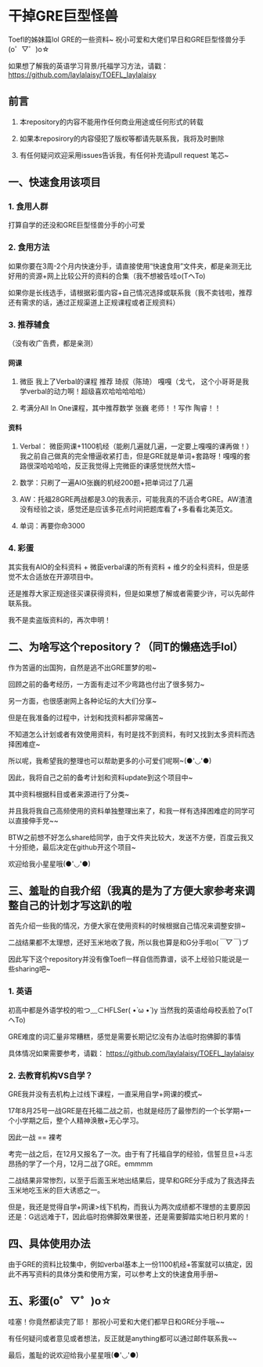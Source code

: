  # 干掉GRE巨型怪兽
Toefl的姊妹篇lol GRE的一些资料~ 祝小可爱和大佬们早日和GRE巨型怪兽分手(o゜▽゜)o☆

如果想了解我的英语学习背景/托福学习方法，请戳： https://github.com/laylalaisy/TOEFL_laylalaisy

## 前言
1. 本repository的内容不能用作任何商业用途或任何形式的转载

2. 如果本reposirory的内容侵犯了版权等都请先联系我，我将及时删除

3. 有任何疑问欢迎采用issues告诉我，有任何补充请pull request 笔芯~

## 一、快速食用该项目
### 1. 食用人群

打算自学的还没和GRE巨型怪兽分手的小可爱

### 2. 食用方法

如果你要在3周-2个月内快速分手，请直接使用“快速食用”文件夹，都是亲测无比好用的资源+网上比较公开的资料的合集（我不想被告哇o(TヘTo)

如果你是长线选手，请根据彩蛋内容+自己情况选择或联系我（我不卖钱啦，推荐还有需求的话，通过正规渠道上正规课程或者正规资料）

### 3. 推荐辅食
（没有收广告费，都是亲测）

#### 网课
1. 微臣 我上了Verbal的课程 推荐 琦叔（陈琦） 嘎嘎（戈弋， 这个小哥哥是我学verbal的动力啊！超级喜欢哈哈哈哈哈）

2. 考满分All In One课程，其中推荐数学 张巍 老师！！写作 陶睿！！
#### 资料
1. Verbal： 微臣网课+1100机经（能刷几遍就几遍，一定要上嘎嘎的课再做！）我之前自己做真的完全懵逼收紧打击，但是GRE就是单词+套路呀！嘎嘎的套路很深哈哈哈哈，反正我觉得上完微臣的课感觉恍然大悟~

2. 数学：只刷了一遍AIO张巍的机经200题+把单词过了几遍

3. AW：托福28GRE两战都是3.0的我表示，可能我真的不适合考GRE。AW渣渣没有经验之谈，感觉还是应该多花点时间把题库看了+多看看北美范文。

4. 单词：再要你命3000

### 4. 彩蛋
其实我有AIO的全科资料 + 微臣verbal课的所有资料 + 维夕的全科资料，但是感觉不太合适放在开源项目中。

还是推荐大家正规途径买课获得资料，但是如果想了解或者需要少许，可以先邮件联系我。

我不是卖盗版资料的，再次申明！


## 二、为啥写这个repository？（同T的懒癌选手lol）

作为苦逼的出国狗，自然是逃不出GRE噩梦的啦~ 

回顾之前的备考经历，一方面有走过不少弯路也付出了很多努力~ 

另一方面，也很感谢网上各种论坛的大大们分享~    

但是在我准备的过程中，计划和找资料都非常痛苦~     

不知道怎么计划或者有效使用资料，有时是找不到资料，有时又找到太多资料而选择困难症~  

所以呢，我希望我的整理也可以帮助更多的小可爱们呢啊~(●'◡'●)      


因此，我将自己之前的备考计划和资料update到这个项目中~    

其中资料根据科目或者来源进行了分类~    

并且我将我自己高频使用的资料单独整理出来了，和我一样有选择困难症的同学可以直接伸手党~~

BTW之前想不好怎么share给同学，由于文件夹比较大，发送不方便，百度云我又十分拒绝，最后决定在github开这个项目~ 

欢迎给我小星星哦(●'◡'●)


## 三、羞耻的自我介绍（我真的是为了方便大家参考来调整自己的计划才写这趴的啦

首先介绍一些我的情况，方便大家在使用资料的时候根据自己情况来调整安排~  

二战结果都不太理想，还好玉米地收了我，所以我也算是和G分手啦o(*￣▽￣*)ブ

因此写下这个repository并没有像Toefl一样自信而靠谱，谈不上经验只能说是一些sharing吧~

### 1. 英语
初高中都是外语学校的啦つ﹏⊂HFLSer( •̀ ω •́ )y 当然我的英语给母校丢脸了o(TヘTo)  

GRE难度的词汇量非常糟糕，感觉是需要长期记忆没有办法临时抱佛脚的事情 

具体情况如果需要参考，请戳： https://github.com/laylalaisy/TOEFL_laylalaisy 


### 2. 去教育机构VS自学？
GRE我并没有去机构上过线下课程，一直采用自学+网课的模式~ 

17年8月25号一战GRE是在托福二战之前，也就是经历了最惨烈的一个长学期+一个小学期之后，整个人精神涣散+无心学习。

因此一战 == 裸考

考完一战之后，在12月又报名了一次。由于有了托福自学的经验，信誓旦旦+斗志昂扬的学了一个月，12月二战了GRE。emmmm

二战结果非常惨烈，以至于后面玉米地出结果后，提早和GRE分手成为了我选择去玉米地吃玉米的巨大诱惑之一。

但是，我还是觉得自学+网课>线下机构，而我认为两次成绩都不理想的主要原因还是：G远远难于T，因此临时抱佛脚效果很差，还是需要脚踏实地日积月累的！


## 四、具体使用办法
由于GRE的资料比较集中，例如verbal基本上一份1100机经+答案就可以搞定，因此不再写资料的具体分类和使用方案，可以参考上文的快速食用手册~

	
## 五、彩蛋(o゜▽゜)o☆
哇塞！你竟然都读完了耶！ 那祝小可爱和大佬们都早日和GRE分手哦~~

有任何疑问或者意见或者想法，反正就是anything都可以通过邮件联系我~~

最后，羞耻的说欢迎给我小星星哦(●'◡'●)


